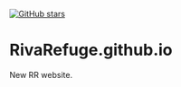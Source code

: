 [![GitHub stars](https://img.shields.io/github/stars/RivaRefuge/RivaRefuge.github.io.svg)](https://github.com/RivaRefuge/RivaRefuge.github.io/stargazers)

# RivaRefuge.github.io
New RR website.
